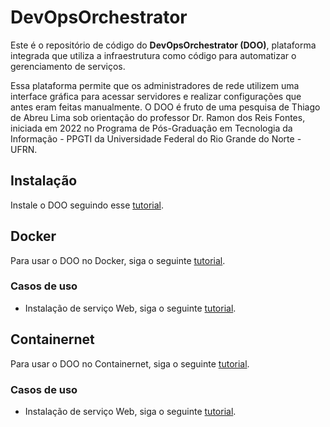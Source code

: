 # DevOpsOrchestrator
Este é o repositório de código do **DevOpsOrchestrator (DOO)**, plataforma integrada que utiliza a infraestrutura como código para automatizar o gerenciamento de serviços.

Essa plataforma permite que os administradores de rede utilizem uma interface gráfica para acessar servidores e realizar configurações que antes eram feitas manualmente.
O DOO é fruto de uma pesquisa de Thiago de Abreu Lima sob orientação do professor Dr. Ramon dos Reis Fontes, iniciada em 2022 no Programa de Pós-Graduação em Tecnologia da Informação - PPGTI da Universidade Federal do Rio Grande do Norte - UFRN.

## Instalação

Instale o DOO seguindo esse [tutorial](docs/README.md).


## Docker

Para usar o DOO no Docker, siga o seguinte [tutorial](docs/docker/).

### Casos de uso
* Instalação de serviço Web, siga o seguinte [tutorial](docs/docker/webserver).

## Containernet 

Para usar o DOO no Containernet, siga o seguinte [tutorial](docs/containernet).

### Casos de uso
* Instalação de serviço Web, siga o seguinte [tutorial](docs/containernet/webserver).

